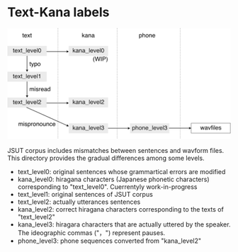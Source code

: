 # Text-Kana labels

![Outline of text and kana information](./kana_readme_fig.png)

JSUT corpus includes mismatches between sentences and wavform files. This directory provides the gradual differences among some levels.
- text_level0: original sentences whose grammartical errors are modified
- kana_level0: hiragana characters (Japanese phonetic characters) corresponding to "text_level0". Cuerrentyly work-in-progress
- text_level1: original sentences of JSUT corpus
- text_level2: actually utterances sentences
- kana_level2: correct hiragana characters corresponding to the texts of "text_level2"
- kana_level3: hiragara characters that are actually uttered by the speaker. The ideographic commas ("，") represent pauses.
- phone_level3: phone sequences converted from "kana_level2"
